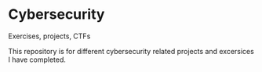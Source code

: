 # Cybersecurity
Exercises, projects, CTFs

This repository is for different cybersecurity related projects and excersices I have completed. 
